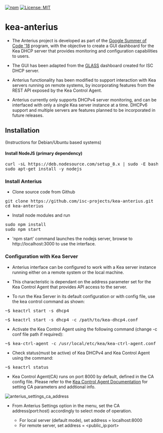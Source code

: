 [![npm](https://img.shields.io/npm/v/npm.svg)]()
[![License: MIT](https://img.shields.io/badge/License-MIT-yellow.svg)](https://opensource.org/licenses/MIT)

# kea-anterius
- The Anterius project is developed as part of the [Google Summer of Code '18](https://summerofcode.withgoogle.com) program, with the objective to create a GUI dashboard for the Kea DHCP server that provides monitoring and configuration capabilities to users. 

- The GUI has been adapted from the [GLASS](https://github.com/Akkadius/glass-isc-dhcp) dashboard created for ISC DHCP server.

- Anterius functionality has been modified to support interaction with Kea servers running on remote systems, by incorporating features from the REST API exposed by the Kea Control Agent.

- Anterius currently only supports DHCPv4 server monitoring, and can be interfaced with only a single Kea server instance at a time. DHCPv6 support and multiple servers are features planned to be incorporated in future releases.

## Installation
(Instructions for Debian/Ubuntu based systems)

#### Install NodeJS (primary dependency)

<pre>
curl -sL https://deb.nodesource.com/setup_8.x | sudo -E bash -
sudo apt-get install -y nodejs
</pre>

### Install Anterius
- Clone source code from Github
<pre>
git clone https://github.com/isc-projects/kea-anterius.git
cd kea-anterius
</pre>

- Install node modules and run
<pre>
sudo npm install
sudo npm start
</pre>

- 'npm start' command launches the nodejs server, browse to http://localhost:3000 to use the interface.

### Configuration with Kea Server
- Anterius interface can be configured to work with a Kea server instance running either on a remote system or the local machine. 

- This characteristic is dependant on the address parameter set for the Kea Control Agent that provides API access to the server.

- To run the Kea Server in its default configuration or with config file, use the kea control command as shown:
<pre>
~$ keactrl start -s dhcp4  
</pre>
<pre>
~$ keactrl start -s dhcp4 -c /path/to/kea-dhcp4.conf 
</pre>

- Activate the Kea Control Agent using the following command (change -c conf file path if required):
<pre>
~$ kea-ctrl-agent -c /usr/local/etc/kea/kea-ctrl-agent.conf
</pre>

- Check status(must be active) of Kea DHCPv4 and Kea Control Agent using the command:
<pre>
~$ keactrl status
</pre>

- Kea Control Agent(CA) runs on port 8000 by default, defined in the CA config file. Please refer to the [Kea Control Agent Documentation](https://kea.isc.org/docs/kea-guide.html#kea-ctrl-agent) for setting CA parameters and addtional info.

![anterius_settings_ca_address](https://raw.githubusercontent.com/isc-projects/kea-anterius/master/public/images/screenshots/anterius_settings.png)

- From Anterius Settings option in the menu, set the CA address(port:host) accordingly to select mode of operation.

  - For local server (default mode), set address = localhost:8000
  - For remote server, set address = <public_ip:port>

